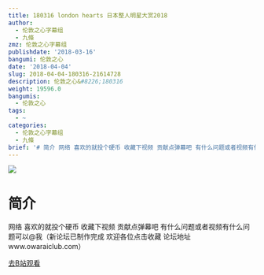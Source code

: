 ```yaml
---
title: 180316 london hearts 日本整人明星大赏2018
author:
  - 伦敦之心字幕组
  - 九條
zmz: 伦敦之心字幕组
publishdate: '2018-03-16'
bangumi: 伦敦之心
date: '2018-04-04'
slug: 2018-04-04-180316-21614728
description: 伦敦之心&#8226;180316
weight: 19596.0
bangumis:
  - 伦敦之心
tags:
  - ~
categories:
  - 伦敦之心字幕组
  - 九條
brief: '# 简介 网络 喜欢的就投个硬币 收藏下视频 贡献点弹幕吧 有什么问题或者视频有什么问题可以@我（新论坛已制作完成 欢迎各位点击收藏 论坛地址www.owaraiclub.com）'
---
```

![](https://i.imgur.com/OocCcbd.png)
# 简介  
网络
喜欢的就投个硬币 收藏下视频 贡献点弹幕吧 有什么问题或者视频有什么问题可以@我（新论坛已制作完成 欢迎各位点击收藏 论坛地址www.owaraiclub.com）  

[去B站观看](https://www.bilibili.com/video/av21614728/)
 
